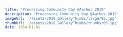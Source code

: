 ```yaml
---
title: 'Processing Community Day @Aarhus 2019'
description: 'Processing Community Day @Aarhus 2019'
imageUrl: '/assets/2019_GalleryThumbs/large/05.jpg'
thumbUrl: '/assets/2019_GalleryThumbs/thumbs/05.jpg'
date: 1954-01-01
---
```


